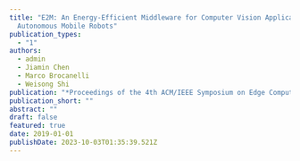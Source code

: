 ```yaml
---
title: "E2M: An Energy-Efficient Middleware for Computer Vision Applications on
  Autonomous Mobile Robots"
publication_types:
  - "1"
authors:
  - admin
  - Jiamin Chen
  - Marco Brocanelli
  - Weisong Shi
publication: "*Proceedings of the 4th ACM/IEEE Symposium on Edge Computing (SEC)*"
publication_short: ""
abstract: ""
draft: false
featured: true
date: 2019-01-01
publishDate: 2023-10-03T01:35:39.521Z
---
```

